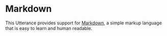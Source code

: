 # Markdown

This Utterance provides support for [Markdown](https://github.com/adam-p/markdown-here/wiki/Markdown-Cheatsheet), a simple markup language that is easy to learn and human readable.